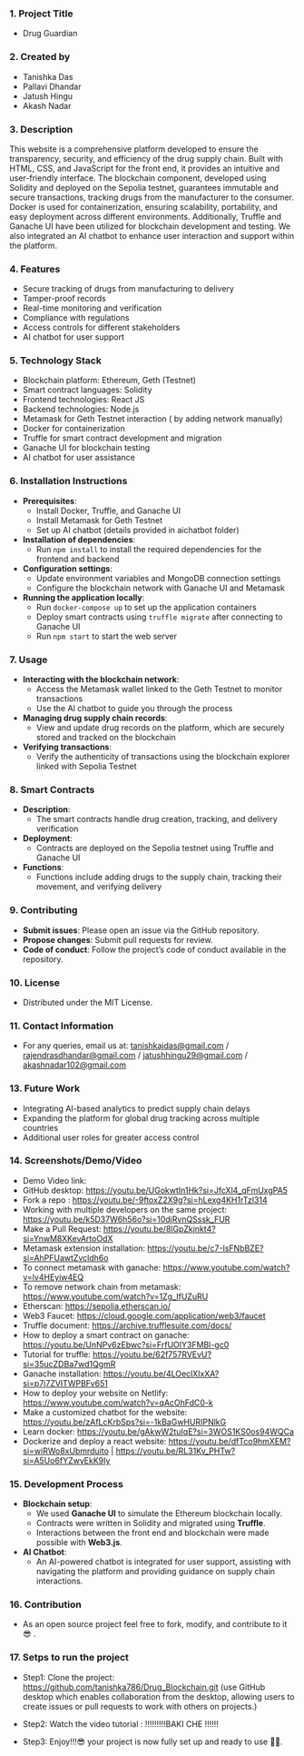 ### 1. **Project Title**

   - Drug Guardian

### 2. **Created by**

   - Tanishka Das
   - Pallavi Dhandar
   - Jatush Hingu
   - Akash Nadar

### 3. **Description**

   This website is a comprehensive platform developed to ensure the transparency, security, and efficiency of the drug supply chain. Built with HTML, CSS, and JavaScript for the front end, it provides an intuitive and user-friendly interface. The blockchain component, developed using Solidity and deployed on the Sepolia testnet, guarantees immutable and secure transactions, tracking drugs from the manufacturer to the consumer. Docker is used for containerization, ensuring scalability, portability, and easy deployment across different environments. Additionally, Truffle and Ganache UI have been utilized for blockchain development and testing. We also integrated an AI chatbot to enhance user interaction and support within the platform.

### 4. **Features**

   - Secure tracking of drugs from manufacturing to delivery
   - Tamper-proof records
   - Real-time monitoring and verification
   - Compliance with regulations
   - Access controls for different stakeholders
   - AI chatbot for user support

### 5. **Technology Stack**

   - Blockchain platform: Ethereum, Geth (Testnet) 
   - Smart contract languages: Solidity 
   - Frontend technologies: React JS
   - Backend technologies: Node.js
   - Metamask for Geth Testnet interaction ( by adding network manually)
   - Docker for containerization
   - Truffle for smart contract development and migration
   - Ganache UI for blockchain testing
   - AI chatbot for user assistance

### 6. **Installation Instructions**

   - **Prerequisites**:
     - Install  Docker, Truffle, and Ganache UI
     - Install Metamask for Geth Testnet
     - Set up AI chatbot (details provided in aichatbot folder)
   - **Installation of dependencies**:
     - Run `npm install` to install the required dependencies for the frontend and backend
   - **Configuration settings**:
     - Update environment variables and MongoDB connection settings
     - Configure the blockchain network with Ganache UI and Metamask
   - **Running the application locally**:
     - Run `docker-compose up` to set up the application containers
     - Deploy smart contracts using `truffle migrate` after connecting to Ganache UI
     - Run `npm start` to start the web server

### 7. **Usage**

   - **Interacting with the blockchain network**:
     - Access the Metamask wallet linked to the Geth Testnet to monitor transactions
     - Use the AI chatbot to guide you through the process
   - **Managing drug supply chain records**:
     - View and update drug records on the platform, which are securely stored and tracked on the blockchain
   - **Verifying transactions**:
     - Verify the authenticity of transactions using the blockchain explorer linked with Sepolia Testnet

### 8. **Smart Contracts**

   - **Description**:
     - The smart contracts handle drug creation, tracking, and delivery verification
   - **Deployment**:
     - Contracts are deployed on the Sepolia testnet using Truffle and Ganache UI
   - **Functions**:
     - Functions include adding drugs to the supply chain, tracking their movement, and verifying delivery

### 9. **Contributing**

   - **Submit issues**: Please open an issue via the GitHub repository.
   - **Propose changes**: Submit pull requests for review.
   - **Code of conduct**: Follow the project’s code of conduct available in the repository.

### 10. **License**

   - Distributed under the MIT License.

### 11. **Contact Information**

   - For any queries, email us at: tanishkajdas@gmail.com / rajendrasdhandar@gmail.com / jatushhingu29@gmail.com / akashnadar102@gmail.com 

### 13. **Future Work**

   - Integrating AI-based analytics to predict supply chain delays
   - Expanding the platform for global drug tracking across multiple countries
   - Additional user roles for greater access control

### 14. **Screenshots/Demo/Video**

   - Demo Video link:
   - GitHub desktop: https://youtu.be/UGokwtIn1Hk?si=JfcXl4_qFmUxgPA5 
   - Fork a repo : https://youtu.be/-9ftoxZ2X9g?si=hLexg4KH1rTzl314
   - Working with multiple developers on the same project: https://youtu.be/k5D37W6h56o?si=10djRvnQSssk_FUR
   - Make a Pull Request: https://youtu.be/8lGpZkjnkt4?si=YnwM8XKevArtoOdX
   - Metamask extension installation: https://youtu.be/c7-IsFNbBZE?si=AhPFUawtZvcldh6o
   - To connect metamask with ganache: https://www.youtube.com/watch?v=lv4HEyiw4EQ
   - To remove network chain from metamask: https://www.youtube.com/watch?v=1Zg_IfUZuRU
   - Etherscan: https://sepolia.etherscan.io/
   - Web3 Faucet: https://cloud.google.com/application/web3/faucet
   - Truffle document: https://archive.trufflesuite.com/docs/
   - How to deploy a smart contract on ganache: https://youtu.be/UnNPv6zEbwc?si=FrfUOIY3FMBl-gc0
   - Tutorial for truffle: https://youtu.be/62f757RVEvU?si=35ucZDBa7wd1QgmR
   - Ganache installation: https://youtu.be/4LOeclXIxXA?si=p7j7ZVITWPBFv651
   - How to deploy your website on Netlify: https://www.youtube.com/watch?v=qAcOhFdC0-k
   - Make a customized chatbot for the website: https://youtu.be/zAfLcKrbSps?si=-1kBaGwHURIPNlkG
   - Learn docker: https://youtu.be/gAkwW2tuIqE?si=3WOS1KS0os94WQCa
   - Dockerize and deploy a react website: https://youtu.be/dfTco9hmXEM?si=wiRWo8xUbmrduito | https://youtu.be/RL31Kv_PHTw?si=A5Uo6fYZwyEkK9Iy

### 15. **Development Process**

   - **Blockchain setup**:
     - We used **Ganache UI** to simulate the Ethereum blockchain locally.
     - Contracts were written in Solidity and migrated using **Truffle**.
     - Interactions between the front end and blockchain were made possible with **Web3.js**.
   - **AI Chatbot**:
     - An AI-powered chatbot is integrated for user support, assisting with navigating the platform and providing guidance on supply chain interactions.

### 16. **Contribution**

   - As an open source project feel free to fork, modify, and contribute to it 😎 .

   
### 17. **Setps to run the project**
 
   - Step1: Clone the project: https://github.com/tanishka786/Drug_Blockchain.git (use GitHub desktop which enables collaboration from the desktop, allowing users to create issues or pull requests to work with others on projects.)

   - Step2: Watch the video tutorial : !!!!!!!!!BAKI CHE !!!!!!

   - Step3: Enjoy!!!😎 your project is now fully set up and ready to use ✌🏻. 
